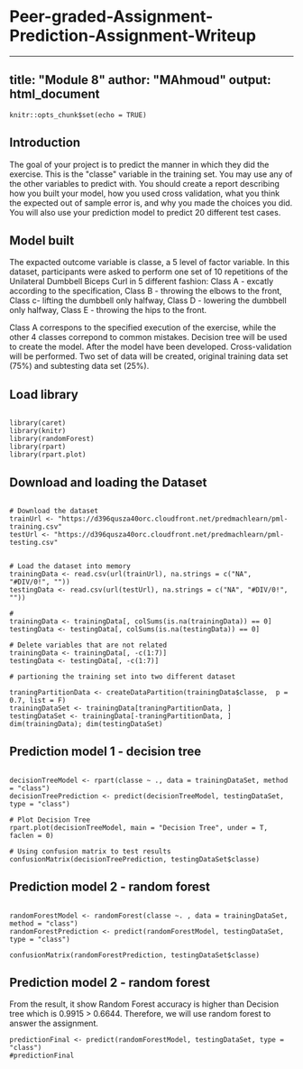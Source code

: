 # Peer-graded-Assignment-Prediction-Assignment-Writeup

---
title: "Module 8"
author: "MAhmoud"
output: html_document
---

```{r setup, include=FALSE}
knitr::opts_chunk$set(echo = TRUE)
```

## Introduction

The goal of your project is to predict the manner in which they did the exercise. This is the "classe" variable in the training set. You may use any of the other variables to predict with. You should create a report describing how you built your model, how you used cross validation, what you think the expected out of sample error is, and why you made the choices you did. You will also use your prediction model to predict 20 different test cases.

## Model built
The expacted outcome variable is classe, a 5 level of factor variable. 
In this dataset, participants were asked to perform one set of 10 repetitions of the Unilateral Dumbbell Biceps Curl in 5 different fashion: Class A - excatly according to the specification, Class B - throwing the elbows to the front, Class c- lifting the dumbbell only halfway, Class D - lowering the dumbbell only halfway, Class E - throwing the hips to the front. 

Class A correspons to the specified execution of the exercise, while the other 4 classes correpond to common mistakes. Decision tree will be used to create the model. After the model have been developed. Cross-validation will be performed. Two set of data will be created, original training data set (75%) and subtesting data set (25%). 


## Load library
```{r library, echo=FALSE}

library(caret)
library(knitr)
library(randomForest)
library(rpart)
library(rpart.plot)

```

## Download and loading the Dataset
```{r load data}

# Download the dataset 
trainUrl <- "https://d396qusza40orc.cloudfront.net/predmachlearn/pml-training.csv"
testUrl <- "https://d396qusza40orc.cloudfront.net/predmachlearn/pml-testing.csv"


# Load the dataset into memory
trainingData <- read.csv(url(trainUrl), na.strings = c("NA", "#DIV/0!", ""))
testingData <- read.csv(url(testUrl), na.strings = c("NA", "#DIV/0!", ""))

#
trainingData <- trainingData[, colSums(is.na(trainingData)) == 0]
testingData <- testingData[, colSums(is.na(testingData)) == 0]

# Delete variables that are not related 
trainingData <- trainingData[, -c(1:7)]
testingData <- testingData[, -c(1:7)]

# partioning the training set into two different dataset

traningPartitionData <- createDataPartition(trainingData$classe,  p = 0.7, list = F)
trainingDataSet <- trainingData[traningPartitionData, ]
testingDataSet <- trainingData[-traningPartitionData, ]
dim(trainingData); dim(testingDataSet)

```

## Prediction model 1 - decision tree

```{r feature decision tree}

decisionTreeModel <- rpart(classe ~ ., data = trainingDataSet, method = "class")
decisionTreePrediction <- predict(decisionTreeModel, testingDataSet, type = "class")

# Plot Decision Tree
rpart.plot(decisionTreeModel, main = "Decision Tree", under = T, faclen = 0)

# Using confusion matrix to test results
confusionMatrix(decisionTreePrediction, testingDataSet$classe)

```


## Prediction model 2 - random forest

```{r random forest}

randomForestModel <- randomForest(classe ~. , data = trainingDataSet, method = "class")
randomForestPrediction <- predict(randomForestModel, testingDataSet, type = "class")

confusionMatrix(randomForestPrediction, testingDataSet$classe)

```


## Prediction model 2 - random forest
From the result, it show Random Forest accuracy is higher than Decision tree which is 0.9915  > 0.6644. Therefore, we will use random forest to answer the assignment. 

```{r final prediction}
predictionFinal <- predict(randomForestModel, testingDataSet, type = "class")
#predictionFinal

```
